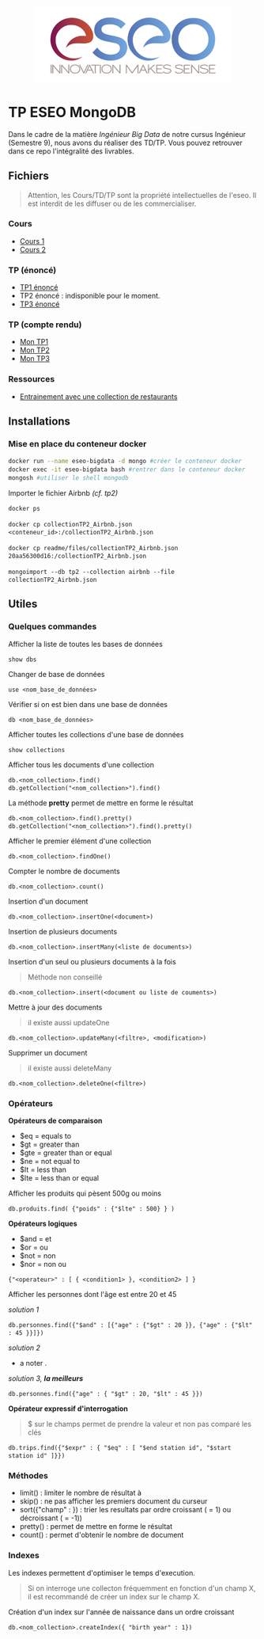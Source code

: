 <p align="center"><img src="readme/images/eseo_logo.png" width="400"></p>

# TP ESEO MongoDB

Dans le cadre de la matière *Ingénieur Big Data* de notre cursus Ingénieur (Semestre 9), nous avons du réaliser des TD/TP.
Vous pouvez retrouver dans ce repo l'intégralité des livrables.

## Fichiers 
> Attention, les Cours/TD/TP sont la propriété intellectuelles de l'eseo. Il est interdit de les diffuser ou de les commercialiser.

### Cours 

- [Cours 1](readme/files/cours-1.pdf)
- [Cours 2](readme/files/cours-2.pdf)

### TP (énoncé)
- [TP1 énoncé](readme/files/TRIMANE-TP1.pdf)
- TP2 énoncé : indisponible pour le moment.
- [TP3 énoncé](readme/files/TRIMANE-TP3.pdf)

### TP (compte rendu)
- [Mon TP1](tp1/tp1.md)
- [Mon TP2](tp2/tp2.md)
- [Mon TP3](tp3/tp3.md)

### Ressources 

- [Entrainement avec une collection de restaurants](https://www.w3resource.com/mongodb-exercises/#PracticeOnline)

## Installations

### Mise en place du conteneur docker
```sh
docker run --name eseo-bigdata -d mongo #créer le conteneur docker
docker exec -it eseo-bigdata bash #rentrer dans le conteneur docker
mongosh #utiliser le shell mongodb
```

Importer le fichier Airbnb *(cf. tp2)*
```
docker ps

docker cp collectionTP2_Airbnb.json <conteneur_id>:/collectionTP2_Airbnb.json

docker cp readme/files/collectionTP2_Airbnb.json 20aa56300d16:/collectionTP2_Airbnb.json

mongoimport --db tp2 --collection airbnb --file collectionTP2_Airbnb.json
```

## Utiles

### Quelques commandes

Afficher la liste de toutes les bases de données
```
show dbs
```

Changer de base de données
```
use <nom_base_de_données>
```

Vérifier si on est bien dans une base de données
```
db <nom_base_de_données>
```

Afficher toutes les collections d'une base de données
```
show collections
```

Afficher tous les documents d'une collection
```
db.<nom_collection>.find()
db.getCollection("<nom_collection>").find()
```

La méthode **pretty** permet de mettre en forme le résultat
```
db.<nom_collection>.find().pretty()
db.getCollection("<nom_collection>").find().pretty()
```

Afficher le premier élément d'une collection
```
db.<nom_collection>.findOne()
```

Compter le nombre de documents
```
db.<nom_collection>.count()
```

Insertion d'un document
```
db.<nom_collection>.insertOne(<document>)
```

Insertion de plusieurs documents
```
db.<nom_collection>.insertMany(<liste de documents>)
```

Insertion d'un seul ou plusieurs documents à la fois
> Méthode non conseillé 
```
db.<nom_collection>.insert(<document ou liste de couments>)
```

Mettre à jour des documents
> il existe aussi updateOne
```
db.<nom_collection>.updateMany(<filtre>, <modification>)
```

Supprimer un document
> il existe aussi deleteMany
```
db.<nom_collection>.deleteOne(<filtre>)
```

### Opérateurs

**Opérateurs de comparaison**
- $eq = equals to
- $gt = greater than
- $gte = greater than or equal
- $ne = not equal to
- $lt = less than
- $lte = less than or equal

Afficher les produits qui pèsent 500g ou moins
```
db.produits.find( {"poids" : {"$lte" : 500} } )
```

**Opérateurs logiques**

- $and = et
- $or = ou
- $not = non
- $nor = non ou
```
{"<operateur>" : [ { <condition1> }, <condition2> ] } 
```

Afficher les personnes dont l'âge est entre 20 et 45

*solution 1*
```
db.personnes.find({"$and" : [{"age" : {"$gt" : 20 }}, {"age" : {"$lt" : 45 }}]})
```

*solution 2*
- a noter .

*solution 3, **la meilleurs***
```
db.personnes.find({"age" : { "$gt" : 20, "$lt" : 45 }})
```

**Opérateur expressif d'interrogation**
> $ sur le champs permet de prendre la valeur et non pas comparé les clés
```
db.trips.find({"$expr" : { "$eq" : [ "$end station id", "$start station id" ]}})
```

### Méthodes

- limit(<n>) : limiter le nombre de résultat à <n>
- skip(<n>) : ne pas afficher les <n> premiers document du curseur
- sort({"champ" : <n>}) : trier les resultats par ordre croissant (<n> = 1) ou décroissant (<n> = -1))
- pretty() : permet de mettre en forme le résultat
- count() : permet d'obtenir le nombre de document

### Indexes

Les indexes permettent d'optimiser le temps d'execution.

> Si on interroge une collecton fréquemment en fonction d'un champ X, il est recommandé de créer un index sur le champ X.

Création d'un index sur l'année de naissance dans un ordre croissant
```
db.<nom_collection>.createIndex({ "birth year" : 1})
```
